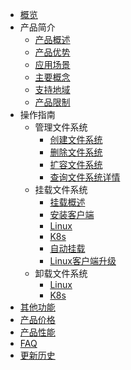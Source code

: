 

* [概览](/upfs/README)
* 产品简介
  * [产品概述](/upfs/upfs_manual_instruction/summarize)
  * [产品优势](/upfs/upfs_manual_instruction/advantage)
  * [应用场景](/upfs/upfs_manual_instruction/application)
  * [主要概念](/upfs/upfs_manual_instruction/concept)
  * [支持地域](/upfs/upfs_manual_instruction/region)
  * [产品限制](/upfs/upfs_manual_instruction/limit)
* 操作指南
  * 管理文件系统
    * [创建文件系统](/upfs/upfs_guide/create)
    * [删除文件系统](/upfs/upfs_guide/delete)
    * [扩容文件系统](/upfs/upfs_guide/extend)
    * [查询文件系统详情](/upfs/upfs_guide/describe)
  * 挂载文件系统
    * [挂载概述](/upfs/upfs_guide/overview_mount)
    * [安装客户端](/upfs/upfs_guide/client_install)
    * [Linux](/upfs/upfs_guide/linux_mount)
    * [K8s](/upfs/upfs_guide/k8s_mount)
    * [自动挂载](/upfs/upfs_guide/auto_mount)
    * [Linux客户端升级](/upfs/upfs_guide/linux_mount_update.md)
  * 卸载文件系统
    * [Linux](/upfs/upfs_guide/linux_umount)
    * [K8s](/upfs/upfs_guide/k8s_umount)
* [其他功能](/upfs/other)
* [产品价格](/upfs/price)
* [产品性能](/upfs/performance)
* [FAQ](/upfs/faq)
* [更新历史](/upfs/changelog)

